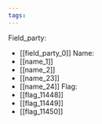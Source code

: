 ```yaml
---
tags:
---
```

Field_party:
- [[field_party_0]]
Name:
- [[name_1]]
- [[name_2]]
- [[name_23]]
- [[name_24]]
Flag:
- [[flag_11448]]
- [[flag_11449]]
- [[flag_11450]]
